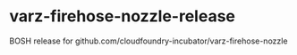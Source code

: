 # varz-firehose-nozzle-release
BOSH release for github.com/cloudfoundry-incubator/varz-firehose-nozzle
